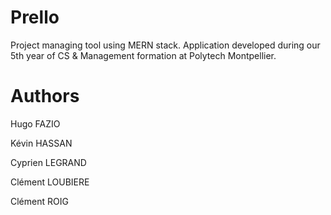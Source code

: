 # Prello
Project managing tool using MERN stack. Application developed during our 5th year of CS & Management formation at Polytech Montpellier.

# Authors 
Hugo FAZIO

Kévin HASSAN

Cyprien LEGRAND

Clément LOUBIERE

Clément ROIG

